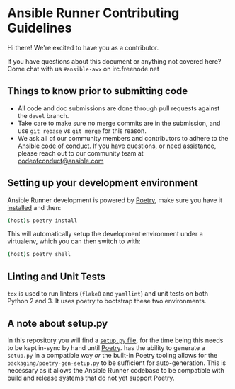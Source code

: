 # Ansible Runner Contributing Guidelines

Hi there! We're excited to have you as a contributor.

If you have questions about this document or anything not covered here? Come chat with us `#ansible-awx` on irc.freenode.net

## Things to know prior to submitting code

- All code and doc submissions are done through pull requests against the `devel` branch.
- Take care to make sure no merge commits are in the submission, and use `git rebase` vs `git merge` for this reason.
- We ask all of our community members and contributors to adhere to the [Ansible code of conduct](http://docs.ansible.com/ansible/latest/community/code_of_conduct.html). If you have questions, or need assistance, please reach out to our community team at [codeofconduct@ansible.com](mailto:codeofconduct@ansible.com)   

## Setting up your development environment

Ansible Runner development is powered by [Poetry](https://python-poetry.org/), make sure you have it [installed](https://python-poetry.org/docs/#installation) and then:

```bash
(host)$ poetry install
```

This will automatically setup the development environment under a virtualenv, which you can then switch to with:

```bash
(host)$ poetry shell
```

## Linting and Unit Tests

`tox` is used to run linters (`flake8` and `yamllint`) and unit tests on both Python 2 and 3. It uses poetry to bootstrap these two environments.

## A note about setup.py

In this repository you will find a [`setup.py` file](https://docs.python.org/3/installing/index.html#installing-index),
for the time being this needs to be kept in-sync by hand until [Poetry](https://python-poetry.org/).
has the ability to generate a `setup.py` in a compatible way *or* the built-in
Poetry tooling allows for the `packaging/poetry-gen-setup.py` to be sufficient
for auto-generation. This is necessary as it allows the Ansible Runner codebase
to be compatible with build and release systems that do not yet support Poetry.
